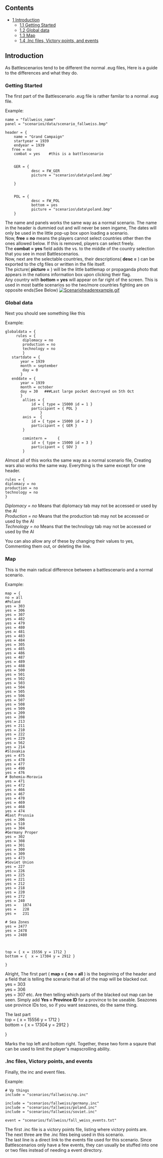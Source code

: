 ## Contents

-   [ 1 Introduction ](#Introduction)
    -   [ 1.1 Getting Started ](#Getting_Started)
    -   [ 1.2 Global data ](#Global_data)
    -   [ 1.3 Map ](#Map)
    -   [ 1.4 .Inc files, Victory points, and events
        ](#.Inc_files.2C_Victory_points.2C_and_events)

##  Introduction 

As Battlescenarios tend to be different the normal .eug files, Here is a
guide to the differences and what they do.

###  Getting Started 

The first part of the Battlescenario .eug file is rather familar to a
normal .eug file.

Example:

    name = "fallweiss_name"
    panel = "scenarios/data/scenario_fallweiss.bmp"

    header = {
        name = "Grand Campaign"
        startyear = 1939
        endyear = 1939
       free = no
        combat = yes    #this is a battlescenario


        GER = {
                desc = FW_GER
                picture = "scenarios\data\poland.bmp"       

        }


        POL = {
                desc = FW_POL
                bottom = yes
                picture = "scenarios\data\poland.bmp"       
        }

The name and panels works the same way as a normal scenario. The name in
the header is dummied out and will never be seen ingame, The dates will
only be used in the little pop-up box upon loading a scenario.  
Now, **free = no** means the players cannot select countries other then
the ones allowed below. If this is removed, players can select freely.  
The **combat = yes** field adds the vs. to the middle of the country
selection that you see in most Battlescenarios.  
Now, next are the selectable countries, their descriptions( **desc =** )
can be exported to the cfg files or written in the file itself.  
The picture( **picture =** ) will be the little battlemap or propaganda
photo that appears in the nations information box upon clicking their
flag.  
Any country with **bottom = yes** will appear on far right of the
screen. This is used in most battle scenarios so the two/more countries
fighting are on opposite ends(See Below)
[![Scenarioheaderexample.gif](/images/d/d1/Scenarioheaderexample.gif)](/wiki/File:Scenarioheaderexample.gif)

  

###  Global data 

Next you should see something like this

Example:

    globaldata = {
         rules = {
            diplomacy = no
            production = no
            technology = no
            }
       startdate = {
           year = 1939
           month = september
            day = 0
           }
       enddate = {
           year = 1939
           month = october
           day = 30   ###Last large pocket destroyed on 5th Oct
           }
            allies = {
                id = { type = 15000 id = 1 }
                participant = { POL }
                    }
            axis =  {
                id = { type = 15000 id = 2 }
                participant = { GER }
            }

            comintern =     {
                id = { type = 15000 id = 3 }
                participant = { SOV }
            }

Almost all of this works the same way as a normal scenario file,
Creating wars also works the same way. Everything is the same except for
one header.

    rules = {
    diplomacy = no
    production = no
    technology = no
    }

*Diplomacy = no* Means that diplomacy tab may not be accessed or used by
the AI  
*Production = no* Means that the production tab may not be accessed or
used by the AI  
*Technology = no* Means that the technology tab may not be accessed or
used by the AI  

You can also allow any of these by changing their values to yes,
Commenting them out, or deleting the line.

###  Map 

This is the main radical difference between a battlescenario and a
normal scenario.

Example:

    map = {
    no = all
    #Poland
    yes = 303
    yes = 306
    yes = 307
    yes = 482
    yes = 479
    yes = 480
    yes = 481
    yes = 483
    yes = 484
    yes = 305
    yes = 485
    yes = 486
    yes = 487
    yes = 489
    yes = 488
    yes = 500
    yes = 501
    yes = 502
    yes = 503
    yes = 504
    yes = 505
    yes = 506
    yes = 507
    yes = 508
    yes = 509
    yes = 209
    yes = 208
    yes = 213
    yes = 211
    yes = 210
    yes = 222
    yes = 229
    yes = 562
    yes = 214
    #Slovakia
    yes = 475
    yes = 478
    yes = 477
    yes = 490
    yes = 476
    # Bohemia-Moravia
    yes = 471
    yes = 472
    yes = 466
    yes = 467
    yes = 470
    yes = 469
    yes = 468
    yes = 474
    #East Prussia
    yes = 206
    yes = 510
    yes = 304
    #Germany Proper
    yes = 302
    yes = 308
    yes = 301
    yes = 300
    yes = 309
    yes = 473
    #Soviet Union
    yes = 227
    yes = 226
    yes = 225
    yes = 221
    yes = 212
    yes = 218
    yes = 220
    yes = 272
    yes = 240
    yes =   1874
    yes =   228
    yes =   231

    # Sea Zones
    yes = 2477
    yes = 2478
    yes = 2480



    top = { x = 15556 y = 1712 }
    bottom = {  x = 17304 y = 2912 }

    }

Alright, The first part ( **map = { no = all** ) is the beginning of the
header and a field that is telling the scenario that all of the map will
be blacked out.  
yes = 303  
yes = 306  
yes = 307 etc. Are then telling which parts of the blacked out map can
be seen. Simply add **Yes = Province ID** for a province to be useable.
Seazones use province IDs too, so if you want seazones, do the same
thing.

The last part  
top = { x = 15556 y = 1712 }  
bottom = { x = 17304 y = 2912 }  
  
}

Marks the top left and bottom right. Together, these two form a sqaure
that can be used to limit the player's mapscrolling ability.

###    .Inc files, Victory points, and events 

Finally, the inc and event files.

Example:

    # Vp things
    include = "scenarios/fallweiss/vp.inc"

    include = "scenarios/fallweiss/germany.inc"
    include = "scenarios/fallweiss/poland.inc"
    include = "scenarios/fallweiss/soviet.inc"

    event = "scenarios/fallweiss/fall_weiss_events.txt"

The first .inc file is a victory points file, listing where victory
points are.  
The next three are the .inc files being used in this scenario.  
The last line is a direct link to the events file used for this
scenario. Since Battlescenarios only have a few events, they can usually
be stuffed into one or two files instead of needing a event directory.
